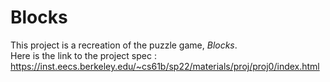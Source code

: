 # Blocks
This project is a recreation of the puzzle game, <i>Blocks</i>. <br>
Here is the link to the project spec : https://inst.eecs.berkeley.edu/~cs61b/sp22/materials/proj/proj0/index.html
